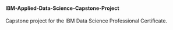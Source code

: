 #### IBM-Applied-Data-Science-Capstone-Project
Capstone project for the IBM Data Science Professional Certificate.
